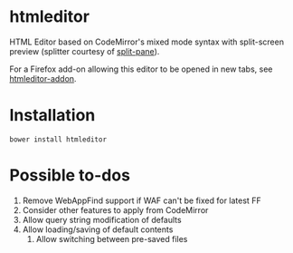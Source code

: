 # htmleditor

HTML Editor based on CodeMirror's mixed mode syntax with
split-screen preview (splitter courtesy of
[split-pane](https://github.com/shagstrom/split-pane)).

For a Firefox add-on allowing this editor to be opened
in new tabs, see
[htmleditor-addon](https://github.com/brettz9/htmleditor-addon).

# Installation

`bower install htmleditor`

# Possible to-dos
1. Remove WebAppFind support if WAF can't be fixed for latest FF
1. Consider other features to apply from CodeMirror
1. Allow query string modification of defaults
1. Allow loading/saving of default contents
    1. Allow switching between pre-saved files
